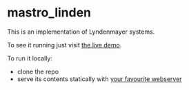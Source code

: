 # mastro_linden

This is an implementation of Lyndenmayer systems.

To see it running just visit [the live demo](https://paolobrasolin.github.io/mastro_linden/).

To run it locally:

- clone the repo
- serve its contents statically with [your favourite webserver](https://gist.github.com/willurd/5720255)
